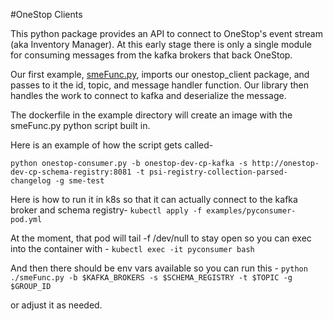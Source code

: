 #OneStop Clients

This python package provides an API to connect to OneStop's event stream (aka Inventory Manager). At this early stage there is only a single module for consuming messages from the kafka brokers that back OneStop. 

Our first example, [smeFunc.py](#examples/smeFunc.py), imports our onestop_client package, and passes to it the id, topic, and message handler function. Our library then handles the work to connect to kafka and deserialize the message.

The dockerfile in the example directory will create an image with the smeFunc.py python script built in.

Here is an example of how the script gets called-

`python onestop-consumer.py -b onestop-dev-cp-kafka -s http://onestop-dev-cp-schema-registry:8081 -t psi-registry-collection-parsed-changelog -g sme-test`

Here is how to run it in k8s so that it can actually connect to the kafka broker and schema registry-
`kubectl apply -f examples/pyconsumer-pod.yml`

At the moment, that pod will tail -f /dev/null to stay open so you can exec into the container with -
`kubectl exec -it pyconsumer bash`

And then there should be env vars available so you can run this -
`python ./smeFunc.py -b $KAFKA_BROKERS -s $SCHEMA_REGISTRY -t $TOPIC -g $GROUP_ID`

or adjust it as needed.
